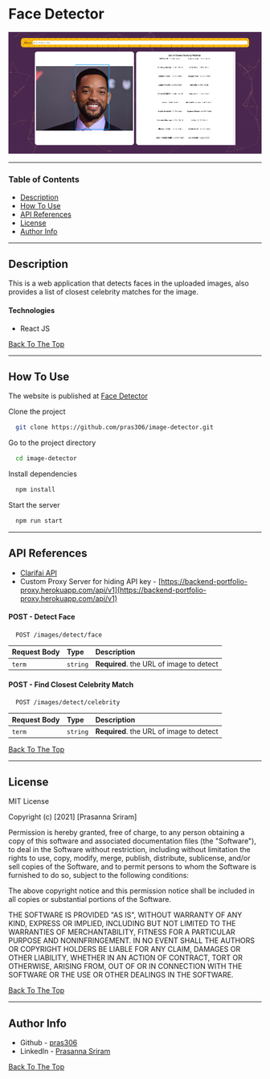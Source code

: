 # Face Detector

![Facedetector](src/assets/images/face_detector.png)

---

### Table of Contents

- [Description](#description)
- [How To Use](#how-to-use)
- [API References](#api-references)
- [License](#license)
- [Author Info](#author-info)

---

## Description

This is a web application that detects faces in the uploaded images, also provides a list of closest celebrity matches for the image.

#### Technologies

- React JS

[Back To The Top](#face-detector)

---

## How To Use

The website is published at [Face Detector](http://pras306.github.io/image-detector/)

Clone the project 

```bash
  git clone https://github.com/pras306/image-detector.git
```

Go to the project directory

```bash
  cd image-detector
```

Install dependencies

```bash
  npm install
```

Start the server

```bash
  npm run start
```

---

## API References

- [Clarifai API](https://www.clarifai.com/)
- Custom Proxy Server for hiding API key - [https://backend-portfolio-proxy.herokuapp.com/api/v1](https://backend-portfolio-proxy.herokuapp.com/api/v1)

#### POST - Detect Face

```http
  POST /images/detect/face
```

|Request Body | Type     | Description                                       |
| :---------- | :------- | :------------------------------------------------ |
| `term`      | `string` | **Required**. the URL of image to detect          |


#### POST - Find Closest Celebrity Match

```http
  POST /images/detect/celebrity
```

|Request Body | Type     | Description                                       |
| :---------- | :------- | :------------------------------------------------ |
| `term`      | `string` | **Required**. the URL of image to detect          |


[Back To The Top](#face-detector)

---

## License

MIT License

Copyright (c) [2021] [Prasanna Sriram]

Permission is hereby granted, free of charge, to any person obtaining a copy
of this software and associated documentation files (the "Software"), to deal
in the Software without restriction, including without limitation the rights
to use, copy, modify, merge, publish, distribute, sublicense, and/or sell
copies of the Software, and to permit persons to whom the Software is
furnished to do so, subject to the following conditions:

The above copyright notice and this permission notice shall be included in all
copies or substantial portions of the Software.

THE SOFTWARE IS PROVIDED "AS IS", WITHOUT WARRANTY OF ANY KIND, EXPRESS OR
IMPLIED, INCLUDING BUT NOT LIMITED TO THE WARRANTIES OF MERCHANTABILITY,
FITNESS FOR A PARTICULAR PURPOSE AND NONINFRINGEMENT. IN NO EVENT SHALL THE
AUTHORS OR COPYRIGHT HOLDERS BE LIABLE FOR ANY CLAIM, DAMAGES OR OTHER
LIABILITY, WHETHER IN AN ACTION OF CONTRACT, TORT OR OTHERWISE, ARISING FROM,
OUT OF OR IN CONNECTION WITH THE SOFTWARE OR THE USE OR OTHER DEALINGS IN THE
SOFTWARE.

[Back To The Top](#face-detector)

---

## Author Info

- Github - [pras306](https://github.com/pras306)
- LinkedIn - [Prasanna Sriram](https://www.linkedin.com/in/prasanna-sriram/)

[Back To The Top](#face-detector)